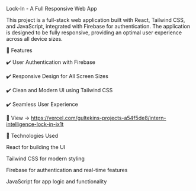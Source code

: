 Lock-In - A Full Responsive Web App

This project is a full-stack web application built with React, Tailwind CSS, and JavaScript, integrated with Firebase for authentication. The application is designed to be fully responsive, providing an optimal user experience across all device sizes.

🚀 Features

✔️ User Authentication with Firebase

✔️ Responsive Design for All Screen Sizes

✔️ Clean and Modern UI using Tailwind CSS

✔️ Seamless User Experience

📸 View -> https://vercel.com/gultekins-projects-a54f5de8/intern-intelligence-lock-in-ix1t


🔧 Technologies Used

React for building the UI

Tailwind CSS for modern styling

Firebase for authentication and real-time features

JavaScript for app logic and functionality
